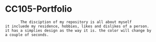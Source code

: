 # CC105-Portfolio

           The disciption of my repository is all about myself 
    it incluede my residence, hobbies, likes and dislikes of a person.
    it has a simplies design as the way it is. the color will change by
    a couple of seconds.
    
